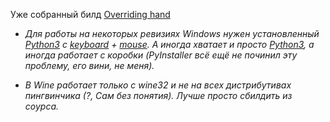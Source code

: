 Уже собранный билд [Overriding hand](https://github.com/DraSolace/Overriding-Handv1.1)

* *Для работы на некоторых ревизиях Windows нужен установленный [Python3](https://www.python.org/downloads/) с [keyboard](https://github.com/boppreh/keyboard) + [mouse](https://github.com/boppreh/mouse). А иногда хватает и просто [Python3](https://www.python.org/downloads/), а иногда работает с коробки (PyInstaller всё ещё не починил эту проблему, его вини, не меня).* 

* *В Wine работает только с wine32 и не на всех дистрибутивах пингвинчика (?, Сам без понятия). Лучше просто сбилдить из соурса.* 
